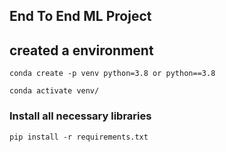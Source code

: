 ## End To End ML Project

## created a environment
```
conda create -p venv python=3.8 or python==3.8

conda activate venv/
```
### Install all necessary libraries
```
pip install -r requirements.txt
```
